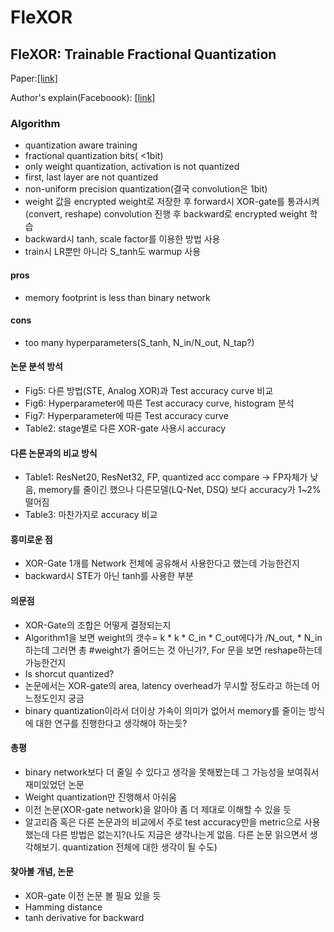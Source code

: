 # FleXOR
## FleXOR: Trainable Fractional Quantization
Paper:[[link]](https://arxiv.org/abs/2009.04126)

Author's explain(Faceboook): [[link]](https://www.facebook.com/groups/TensorFlowKR/permalink/1309523079388747)

### Algorithm
- quantization aware training
- fractional quantization bits( <1bit)
- only weight quantization, activation is not quantized
- first, last layer are not quantized
- non-uniform precision quantization(결국 convolution은 1bit)
- weight 값을 encrypted weight로 저장한 후 forward시 XOR-gate를 통과시켜(convert, reshape) convolution 진행 후 backward로 encrypted weight 학습
- backward시 tanh, scale factor를 이용한 방법 사용
- train시 LR뿐만 아니라 S_tanh도 warmup 사용

#### pros
- memory footprint is less than binary network

#### cons
- too many hyperparameters(S_tanh, N_in/N_out, N_tap?)

#### 논문 분석 방석
- Fig5: 다른 방법(STE, Analog XOR)과 Test accuracy curve 비교
- Fig6: Hyperparameter에 따른 Test accuracy curve, histogram 분석
- Fig7: Hyperparameter에 따른 Test accuracy curve
- Table2: stage별로 다른 XOR-gate 사용시 accuracy 

#### 다른 논문과의 비교 방식
- Table1: ResNet20, ResNet32, FP, quantized acc compare
	-> FP자체가 낮음, memory를 줄이긴 했으나 다른모델(LQ-Net, DSQ) 보다 accuracy가 1~2% 떨어짐
- Table3: 마찬가지로 accuracy 비교

#### 흥미로운 점
- XOR-Gate 1개를 Network 전체에 공유해서 사용한다고 했는데 가능한건지
- backward시 STE가 아닌 tanh를 사용한 부분

#### 의문점
- XOR-Gate의 조합은 어떻게 결정되는지
- Algorithm1을 보면 weight의 갯수= k * k * C_in * C_out에다가 /N_out, * N_in하는데 그러면 총 #weight가 줄어드는 것 아닌가?, For 문을 보면 reshape하는데 가능한건지
- Is shorcut quantized?
- 논문에서는 XOR-gate의 area, latency overhead가 무시할 정도라고 하는데 어느정도인지 궁금
- binary quantization이라서 더이상 가속이 의미가 없어서 memory를 줄이는 방식에 대한 연구를 진행한다고 생각해야 하는듯?

#### 총평
- binary network보다 더 줄일 수 있다고 생각을 못해봤는데 그 가능성을 보여줘서 재미있었던 논문
- Weight quantization만 진행해서 아쉬움
- 이전 논문(XOR-gate network)을 알아야 좀 더 제대로 이해할 수 있을 듯
- 알고리즘 혹은 다른 논문과의 비교에서 주로 test accuracy만을 metric으로 사용했는데 다른 방법은 없는지?(나도 지금은 생각나는게 없음. 다른 논문 읽으면서 생각해보기. quantization 전체에 대한 생각이 될 수도)

#### 찾아볼 개념, 논문
- XOR-gate 이전 논문 볼 필요 있을 듯
- Hamming distance
- tanh derivative for backward


